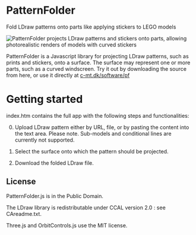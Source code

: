 # PatternFolder

Fold LDraw patterns onto parts like applying stickers to LEGO models

![PatternFolder projects LDraw patterns and stickers onto parts, allowing photorealistic renders of models with curved stickers](https://c-mt.dk/software/pf/pf.png)

PatternFolder is a Javascript library for projecting LDraw patterns, such as prints and stickers, onto a surface. The surface may represent one or more parts, such as a curved windscreen. Try it out by downloading the source from here, or use it directly at [c-mt.dk/software/pf](https://c-mt.dk/software/pf/) 

# Getting started 

index.htm contains the full app with the following steps and functionalities:

0. Upload LDraw pattern either by URL, file, or by pasting the content into the text area. Please note. Sub-models and conditional lines are currently not supported.

1. Select the surface onto which the pattern should be projected.

2. Download the folded LDraw file.

## License

PatternFolder.js is in the Public Domain. 

The LDraw library is redistributable under CCAL version 2.0 : see CAreadme.txt.

Three.js and OrbitControls.js use the MIT license.
